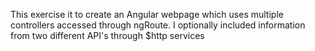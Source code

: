 This exercise it to create an Angular webpage which uses multiple controllers accessed through ngRoute. I optionally included information from two different API's through $http services